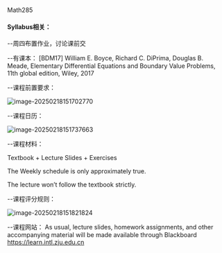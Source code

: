 Math285

#### **Syllabus相关：**

--周四布置作业，讨论课前交

--有课本： [BDM17] William E. Boyce, Richard C. DiPrima, Douglas B. Meade, Elementary Differential Equations and Boundary Value Problems, 11th global edition, Wiley, 2017

--课程前置要求：

![image-20250218151702770](C:\Users\21207\AppData\Roaming\Typora\typora-user-images\image-20250218151702770.png)

--课程日历：

![image-20250218151737663](C:\Users\21207\AppData\Roaming\Typora\typora-user-images\image-20250218151737663.png)

--课程材料：

Textbook + Lecture Slides + Exercises 

The Weekly schedule is only approximately true.

 The lecture won’t follow the textbook strictly.

--课程评分规则：

![image-20250218151821824](C:\Users\21207\AppData\Roaming\Typora\typora-user-images\image-20250218151821824.png)

--课程网站： As usual, lecture slides, homework assignments, and other accompanying material will be made available through Blackboard https://learn.intl.zju.edu.cn

